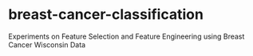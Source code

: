 # breast-cancer-classification
Experiments on Feature Selection and Feature Engineering using Breast Cancer Wisconsin Data

